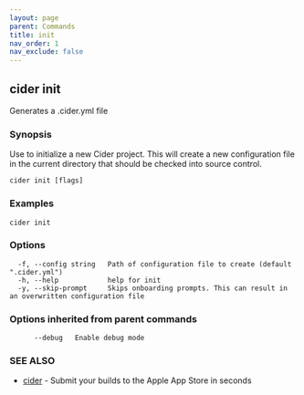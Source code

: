 ```yaml
---
layout: page
parent: Commands
title: init
nav_order: 1
nav_exclude: false
---
```


## cider init

Generates a .cider.yml file

### Synopsis

Use to initialize a new Cider project. This will create a new configuration file
		in the current directory that should be checked into source control.

```
cider init [flags]
```

### Examples

```
cider init
```

### Options

```
  -f, --config string   Path of configuration file to create (default ".cider.yml")
  -h, --help            help for init
  -y, --skip-prompt     Skips onboarding prompts. This can result in an overwritten configuration file
```

### Options inherited from parent commands

```
      --debug   Enable debug mode
```

### SEE ALSO

* [cider](/commands/cider/)	 - Submit your builds to the Apple App Store in seconds

